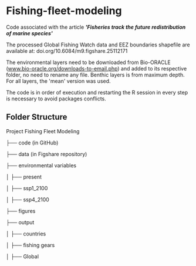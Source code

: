 # Fishing-fleet-modeling
Code associated with the article ***'Fisheries track the future redistribution of marine species'***

The processed Global Fishing Watch data and EEZ boundaries shapefile are available at: doi.org/10.6084/m9.figshare.25112171

The environmental layers need to be downloaded from Bio-ORACLE (www.bio-oracle.org/downloads-to-email.php) and added to its respective folder, no need to rename any file. Benthic layers is from maximum depth. For all layers, the 'mean' version was used. 

The code is in order of execution and  restarting the R session in every step is necessary to avoid packages conflicts.

## Folder Structure

Project Fishing Fleet Modeling

├── code (in GitHub)

├── data (in Figshare repository)

├── environmental variables

│ ├── present

│ ├── ssp1_2100

│ ├── ssp4_2100

├── figures

├── output

│ ├── countries

│ ├── fishing gears

│ ├── Global
